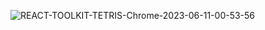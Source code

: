 ![REACT-TOOLKIT-TETRIS-Chrome-2023-06-11-00-53-56](https://github.com/Box-Cat/react-toolkit-tetris/assets/86953609/f73cc67b-892d-4935-87fd-159895af67e6)
